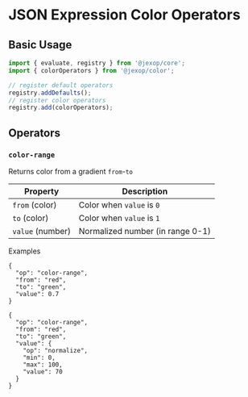 # JSON Expression Color Operators

## Basic Usage

```typescript
import { evaluate, registry } from '@jexop/core';
import { colorOperators } from '@jexop/color';

// register default operators
registry.addDefaults();
// register color operators
registry.add(colorOperators);
```

## Operators

### `color-range`

Returns color from a gradient `from`-`to`

| Property         | Description                      |
| ---------------- | -------------------------------- |
| `from` (color)   | Color when `value` is `0`        |
| `to` (color)     | Color when `value` is `1`        |
| `value` (number) | Normalized number (in range 0-1) |

Examples

```jsonc
{
  "op": "color-range",
  "from": "red",
  "to": "green",
  "value": 0.7
}
```

```jsonc
{
  "op": "color-range",
  "from": "red",
  "to": "green",
  "value": {
    "op": "normalize",
    "min": 0,
    "max": 100,
    "value": 70
  }
}
```
